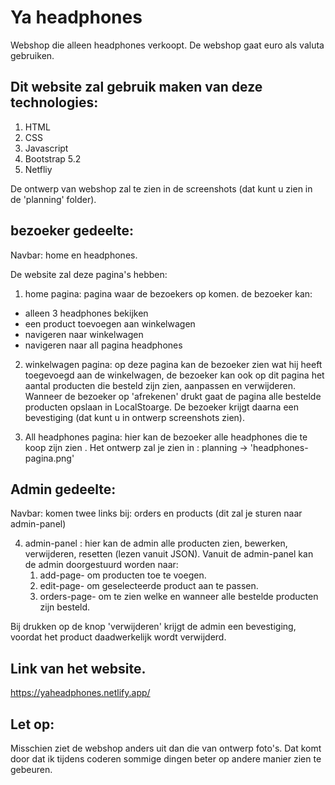# Ya headphones
Webshop die alleen headphones verkoopt. De webshop gaat euro als valuta gebruiken.


## Dit website zal gebruik maken van deze technologies:

1. HTML
2. CSS
3. Javascript
4. Bootstrap 5.2
5. Netfliy

De ontwerp van webshop zal te zien in de screenshots (dat kunt u zien in de 'planning' folder).


## bezoeker gedeelte:

Navbar: home en headphones.

De website zal deze pagina's hebben:
1. home pagina: pagina waar de bezoekers op komen. de bezoeker kan:
- alleen 3 headphones bekijken
- een product toevoegen aan winkelwagen
- navigeren naar winkelwagen
- navigeren naar all pagina headphones

2. winkelwagen pagina: op deze pagina kan de bezoeker zien wat hij heeft toegevoegd aan de winkelwagen,
de bezoeker kan ook op dit pagina het aantal producten die besteld zijn zien, aanpassen en verwijderen.
Wanneer de bezoeker op 'afrekenen' drukt gaat de pagina alle bestelde producten opslaan in LocalStoarge.
De bezoeker krijgt daarna een bevestiging (dat kunt u in ontwerp screenshots zien).

3. All headphones pagina: hier kan de bezoeker alle headphones die te koop zijn zien . Het ontwerp zal je zien in : planning -> 'headphones-pagina.png'

## Admin gedeelte:

Navbar: komen twee links bij: orders en products (dit zal je sturen naar admin-panel)

4. admin-panel : hier kan de admin alle producten zien, bewerken, verwijderen, resetten (lezen vanuit JSON). Vanuit de admin-panel kan de admin doorgestuurd worden naar:
    1. add-page- om producten toe te voegen.
    2. edit-page- om geselecteerde product aan te passen.
    3. orders-page- om te zien welke en wanneer alle bestelde producten zijn besteld.

Bij drukken op de knop 'verwijderen' krijgt de admin een bevestiging, voordat het product daadwerkelijk wordt verwijderd.
## Link van het website.
https://yaheadphones.netlify.app/
## Let op:
Misschien ziet de webshop anders uit dan die van ontwerp foto's. Dat komt door dat ik tijdens coderen sommige dingen beter op andere manier zien te gebeuren.